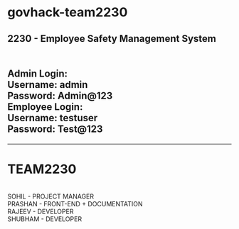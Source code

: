 # govhack-team2230

<h2>2230 - Employee Safety Management System<h2><br>
Admin Login:<br>
Username: admin<br>
Password: Admin@123<br>
Employee Login:<br>
Username: testuser<br>
Password: Test@123<br>
<hr>
<h1>TEAM2230</h1><br>
SOHIL - PROJECT MANAGER<br>
PRASHAN - FRONT-END + DOCUMENTATION<br>
RAJEEV - DEVELOPER<br>
SHUBHAM - DEVELOPER<br>
